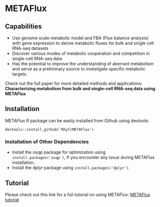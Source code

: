 # METAFlux
## Capabilities
* Use genome scale metabolic model and FBA (Flux balance analysis) with gene expression to derive metabolic fluxes for bulk and single cell RNA-seq datasets
* Discover various modes of metabolic cooperation and competition in single-cell RNA-seq data
* Has the potential to improve the understanding of aberrant metabolism and serve as a preliminary source to investigate specific metabolic targets.

Check out the full paper for more detailed methods and applications: 
**Characterizing metabolism from bulk and single-cell RNA-seq data using METAFlux**

## Installation 
METAFlux R package can be easily installed from Github using devtools:

`devtools::install_github('Rhyf/METAFlux')`

### Installation of Other Dependencies
* Install the osqp package for optimization using `install.packages('osqp')`, If you encounter any issue during METAFlux installation.
* Install the dplyr package using `install.packages('dplyr')`.



## Tutorial
Please check out this link for a full tutorial on using METAFlux:
[METAFlux tutorial](https://rhyf.github.io/METAFlux/)


